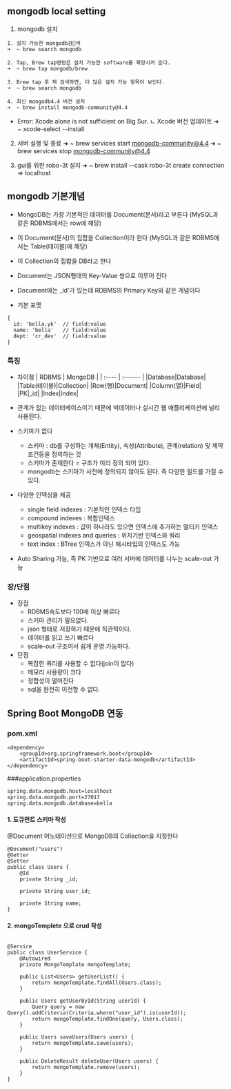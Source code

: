 ## mongodb local setting

1. mongodb 설치
```
1. 설치 가능한 mongodb검색
➜  ~ brew search mongodb

2. Tap, Brew tap명령은 설치 가능한 software를 확장시켜 준다.
➜  ~ brew tap mongodb/brew

3. Brew tap 후 재 검색하면, 더 많은 설치 가능 항목이 보인다.
➜  ~ brew search mongodb

4. 최신 mongodb4.4 버전 설치
➜  ~ brew install mongodb-community@4.4
```
  - Error: Xcode alone is not sufficient on Big Sur.
  ㄴ Xcode 버전 업데이트
  ➜  ~ xcode-select --install


2. 서버 실행 및 종료
➜  ~ brew services start mongodb-community@4.4
➜  ~ brew services stop mongodb-community@4.4


3. gui를 위한 robo-3t 설치
➜  ~ brew install --cask robo-3t
create connection => localhost

## mongodb 기본개념
- MongoDB는 가장 기본적인 데이터를 Document(문서)라고 부른다
  (MySQL과 같은 RDBMS에서는 row에 해당)
- 이 Document(문서)의 집합을 Collection이라 한다
  (MySQL과 같은 RDBMS에서는 Table(테이블)에 해당)
- 이 Collection의 집합을 DB라고 한다

- Document는 JSON형태의 Key-Value 쌍으로 이루어 진다
- Document에는 _id'가 있는데 RDBMS의 Primary Key와 같은 개념이다
- 기본 포맷
```
{
  id: 'bella.yk'  // field:value
  name: 'bella'   // field:value
  dept: 'cr_dev'  // field:value
}
```


### 특징
- 차이점
  | RDBMS | MongoDB |
  | :---- | :------ |
  |Database|Database|
  |Table(테이블)|Collection|
  |Row(행)|Document|
  |Column(열)|Field|
  |PK|_id|
  |Index|Index|

- 관계가 없는 데이터베이스이기 때문에 빅데이터나 실시간 웹 애플리케이션에 널리 사용된다.

- 스키마가 없다
  - 스키마 :
  db를 구성하는 개체(Entity), 속성(Attribute), 관계(relation) 및 제약조건등을 정의하는 것
  - 스키마가 존재한다 = 구조가 미리 정의 되어 있다.
  - mongodb는 스키마가 사전에 정의되지 않아도 된다. 즉 다양한 필드를 가질 수 있다.
- 다양한 인덱싱을 제공
  - single field indexes : 기본적인 인덱스 타입
  - compound indexes : 복합인덱스
  - multikey indexes : 값이 하나라도 있으면 인덱스에 추가하는 멀티키 인덱스
  - geospatial indexes and queries : 위치기반 인덱스와 쿼리
  - text index : BTree 인덱스가 아닌 해시타입의 인덱스도 가능
- Auto Sharing 가능, 즉 PK 기반으로 여러 서버에 데이터를 나누는 scale-out 가능

### 장/단점
- 장점
  - RDBMS속도보다 100배 이상 빠르다
  - 스키마 관리가 필요없다.
  - json 형태로 저장하기 때문에 직관적이다.
  - 데이터를 읽고 쓰기 빠르다
  - scale-out 구조여서 쉽게 운영 가능하다.
- 단점
  - 복잡한 쿼리를 사용할 수 없다(join이 없다)
  - 메모리 사용량이 크다
  - 정합성이 떨어진다
  - sql을 완전히 이전할 수 없다.

## Spring Boot MongoDB 연동

### pom.xml
```
<dependency>
    <groupId>org.springframework.boot</groupId>
    <artifactId>spring-boot-starter-data-mongodb</artifactId>
</dependency>
```

###application.properties
```
spring.data.mongodb.host=localhost
spring.data.mongodb.port=27017
spring.data.mongodb.database=bella
```


#### 1. 도큐먼트 스키마 작성
@Document 어노테이션으로 MongoDB의 Collection을 지정한다
```
@Document("users")
@Getter
@Setter
public class Users {
    @Id
    private String _id;

    private String user_id;

    private String name;
}
```

#### 2. mongoTemplete 으로 crud 작성
```

@Service
public class UserService {
    @Autowired
    private MongoTemplate mongoTemplate;

    public List<Users> getUserList() {
        return mongoTemplate.findAll(Users.class);
    }

    public Users getUserById(String userId) {
        Query query = new Query().addCriteria(Criteria.where("user_id").is(userId));
        return mongoTemplate.findOne(query, Users.class);
    }

    public Users saveUsers(Users users) {
        return mongoTemplate.save(users);
    }

    public DeleteResult deleteUser(Users users) {
        return mongoTemplate.remove(users);
    }
}
```
